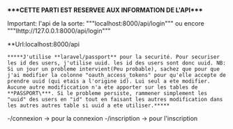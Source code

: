 **\*\*\***CETTE PARTI EST RESERVEE AUX INFORMATION DE L'API**\*\*\***

Important: l'api de la sorte: """localhost:8000/api/login""" ou encore """lhttp://127.0.0.1:8000/api/login"""

\*\*Url:localhost:8000/api

    *****J'utilise **laravel/passport** pour la securité. Pour securiser les id des users, j'utilise uuid. les id des users sont donc uuid. NB: Si un jour un probleme intervient(Peu probable), sachez que pour que j'ai modifier la colonne "oauth_access_tokens" pour qu'elle accepte de prendre uuid (qui etais a l'origine id). Lui seul a ete modifier. Aucune autre modificcation n'a ete apporter sur les tables de **PASSPORT\***. Si le probleme persiste, rammener simplement les "uuid" des users en "id" tout en faisant les autres modification dans les autres autres table si uuid a ete utiliser.*****

-/connexion -> pour la connexion
-/inscription -> pour l'inscription
